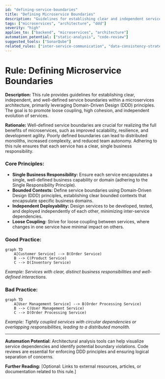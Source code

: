 ```yaml
---
id: "defining-service-boundaries"
title: "Defining Microservice Boundaries"
description: "Guidelines for establishing clear and independent service boundaries using Domain-Driven Design principles."
tags: ["microservices", "architecture", "ddd"]
severity: "high"
applies_to: ["backend", "microservices", "architecture"]
automation_potential: ["static-analysis", "code-review"]
suggested_tools: ["SonarQube"]
related_rules: ["inter-service-communication", "data-consistency-strategies", "scalability-resilience"]
---
```


# Rule: Defining Microservice Boundaries

**Description:** This rule provides guidelines for establishing clear, independent, and well-defined service boundaries within a microservices architecture, primarily leveraging Domain-Driven Design (DDD) principles. The goal is to promote loose coupling, high cohesion, and independent evolution of services.

**Rationale:** Well-defined service boundaries are crucial for realizing the full benefits of microservices, such as improved scalability, resilience, and development agility. Poorly defined boundaries can lead to distributed monoliths, increased complexity, and reduced team autonomy. Adhering to this rule ensures that each service has a clear, single business responsibility.

### Core Principles:
- **Single Business Responsibility:** Ensure each service encapsulates a single, well-defined business capability or domain (adhering to the Single Responsibility Principle).
- **Bounded Contexts:** Define service boundaries using Domain-Driven Design (DDD) principles, establishing clear bounded contexts that encapsulate specific business domains.
- **Independent Deployability:** Design services to be developed, tested, and deployed independently of each other, minimizing inter-service dependencies.
- **Loose Coupling:** Strive for loose coupling between services, where changes in one service have minimal impact on others.

### Good Practice:
```mermaid
graph TD
    A[Customer Service] --> B(Order Service)
    B --> C(Product Service)
    C --> D(Inventory Service)
```
*Example: Services with clear, distinct business responsibilities and well-defined interactions.*

### Bad Practice:
```mermaid
graph TD
    A[User Management Service] --> B(Order Processing Service)
    B --> C(User Management Service)
    C --> D(Order Processing Service)
```
*Example: Tightly coupled services with circular dependencies or overlapping responsibilities, leading to a distributed monolith.*

---

**Automation Potential:** Architectural analysis tools can help visualize service dependencies and identify potential boundary violations. Code reviews are essential for enforcing DDD principles and ensuring logical separation of concerns.

**Further Reading:** [Optional: Links to external resources, articles, or documentation related to this rule.]
